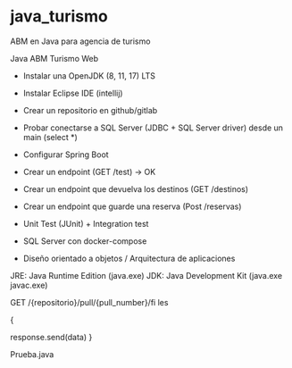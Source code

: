 # java_turismo
ABM en Java para agencia de turismo

Java ABM Turismo Web
- Instalar una OpenJDK (8, 11, 17) LTS
- Instalar Eclipse IDE (intellij)
- Crear un repositorio en github/gitlab
- Probar conectarse a SQL Server (JDBC + SQL Server driver) desde un main (select *)

- Configurar Spring Boot
- Crear un endpoint (GET /test) -> OK
- Crear un endpoint que devuelva los destinos (GET /destinos)
- Crear un endpoint que guarde una reserva (Post /reservas)

- Unit Test (JUnit) + Integration test
- SQL Server con docker-compose
- Diseño orientado a objetos / Arquitectura de aplicaciones


JRE: Java Runtime Edition (java.exe)
JDK: Java Development Kit (java.exe javac.exe)


GET /{repositorio}/pull/{pull_number}/fi
les

{


  response.send(data)
}



Prueba.java
